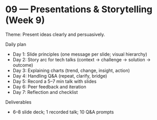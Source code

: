 # 09 — Presentations & Storytelling (Week 9)

Theme: Present ideas clearly and persuasively.

Daily plan
- Day 1: Slide principles (one message per slide; visual hierarchy)
- Day 2: Story arc for tech talks (context → challenge → solution → outcome)
- Day 3: Explaining charts (trend, change, insight, action)
- Day 4: Handling Q&A (repeat, clarify, bridge)
- Day 5: Record a 5–7 min talk with slides
- Day 6: Peer feedback and iteration
- Day 7: Reflection and checklist

Deliverables
- 6–8 slide deck; 1 recorded talk; 10 Q&A prompts
